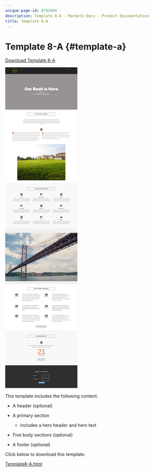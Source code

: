 ```yaml
---
unique-page-id: 8783960
description: Template 8-A - Marketo Docs - Product Documentation
title: Template 8-A
---
```


# Template 8-A {#template-a}

[Download Template 8-A](http://docs.marketo.com/download/attachments/8783960/template-8a.html?version=1&modificationdate=1482174907000&api=v2)

![](assets/image2015-7-29-9-3a53-3a6.png)

This template includes the following content:

* A header (optional)
* A primary section

    * includes a hero header and hero text

* Five body sections (optional)
* A footer (optional)

Click below to download this template:

[Template8-A.html](http://docs.marketo.com/download/attachments/8783960/template-8a.html?version=1&modificationdate=1482174907000&api=v2)
